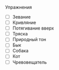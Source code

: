 Упражнения
- [ ] Зевание
- [ ] Кривляние
- [ ] Потягивание вверх
- [ ] Тряска
- [ ] Природный тон
- [ ] Бык
- [ ] Собака
- [ ] Кот
- [ ] Чревовещатель